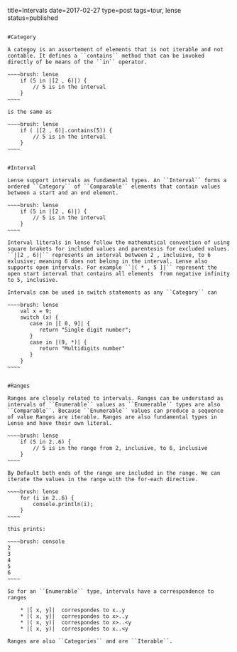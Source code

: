 title=Intervals
date=2017-02-27
type=post
tags=tour, lense
status=published
~~~~~~

#Category 

A categoy is an assortement of elements that is not iterable and not contable. It defines a ``contains`` method that can be invoked directly of be means of the ``in`` operator.

~~~~brush: lense
	if (5 in |[2 , 6)|) { 
	    // 5 is in the interval
	}
~~~~

is the same as 

~~~~brush: lense
	if ( |[2 , 6)|.contains(5)) { 
	    // 5 is in the interval
	}
~~~~


#Interval

Lense support intervals as fundamental types. An ``Interval`` forms a ordered ``Category`` of ``Comparable`` elements that contain values between a start and an end element. 

~~~~brush: lense
	if (5 in |[2 , 6)|) { 
	    // 5 is in the interval
	}
~~~~

Interval literals in lense follow the mathematical convention of using square brakets for included values and parentesis for excluded values. ``|[2 , 6)|`` represents an interval between 2 , inclusive, to 6 exlusive; meaning 6 does not belong in the interval. Lense also supports open intervals. For example ``|( * , 5 ]|`` represent the open start interval that contains all elements  from negative infinity to 5, inclusive. 

Intervals can be used in switch statements as any ``Category`` can 

~~~~brush: lense
	val x = 9;
	switch (x) { 
	   case in |[ 0, 9]| {
		  return "Single digit number";
	   }
	   case in |(9, *)| {
		  return "Multidigits number" 
	   }
	}
~~~~


#Ranges

Ranges are closely related to intervals. Ranges can be understand as intervals of ``Enumerable`` values as ``Enumerable`` types are also ``Comparable``. Because ``Enumerable`` values can produce a sequence of value Ranges are iterable. Ranges are also fundamental types in Lense and have their own literal.

~~~~brush: lense
	if (5 in 2..6) { 
	    // 5 is in the range from 2, inclusive, to 6, inclusive
	}
~~~~

By Default both ends of the range are included in the range. We can iterate the values in the range with the for-each directive.

~~~~brush: lense
	for (i in 2..6) { 
	    console.println(i);
	}
~~~~

this prints:

~~~~brush: console
2
3
4
5
6
~~~~

So for an ``Enumerable`` type, intervals have a correspondence to ranges 

	* |[ x, y]|  correspondes to x..y
	* |( x, y]|  correspondes to x>..y
	* |( x, y)|  correspondes to x>..<y
	* |[ x, y)|  correspondes to x..<y

Ranges are also ``Categories`` and are ``Iterable``. 
